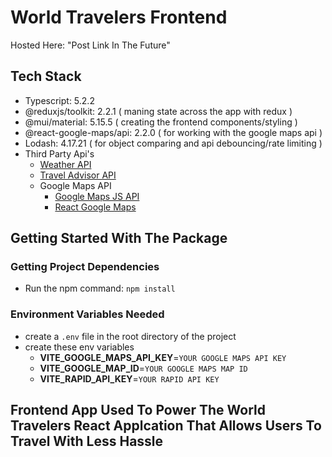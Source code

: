 # World Travelers Frontend

Hosted Here: "Post Link In The Future"

## Tech Stack

-   Typescript: 5.2.2
-   @reduxjs/toolkit: 2.2.1 ( maning state across the app with redux )
-   @mui/material: 5.15.5 ( creating the frontend components/styling )
-   @react-google-maps/api: 2.2.0 ( for working with the google maps api )
-   Lodash: 4.17.21 ( for object comparing and api debouncing/rate limiting )
-   Third Party Api's
    -   [Weather API ](https://rapidapi.com/weatherapi/api/weatherapi-com)
    -   [Travel Advisor API ](https://rapidapi.com/apidojo/api/travel-advisor)
    -   Google Maps API
        -   [Google Maps JS API](https://developers.google.com/maps/documentation/javascript)
        -   [React Google Maps](https://www.npmjs.com/package/@react-google-maps/api)

## Getting Started With The Package

### Getting Project Dependencies

-   Run the npm command: `npm install`

### Environment Variables Needed

-   create a `.env` file in the root directory of the project
-   create these env variables
    -   **VITE_GOOGLE_MAPS_API_KEY**=`YOUR GOOGLE MAPS API KEY`
    -   **VITE_GOOGLE_MAP_ID**=`YOUR GOOGLE MAPS MAP ID`
    -   **VITE_RAPID_API_KEY**=`YOUR RAPID API KEY`

## Frontend App Used To Power The World Travelers React Applcation That Allows Users To Travel With Less Hassle
